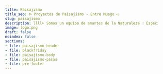 ```yaml
---
title: Paisajismo
title_seo: ᐅ Proyectos de Paisajismo - Entre Musgo ◁
slug: paisajismo
description: llll➤ Somos un equipo de amantes de la Naturaleza ☝ Especializadas en Diseño de Interiores con Proyectos de Paisajismo.
image: logo.png
draft: false
noindex: false
sections:
- file: paisajismo-header
- file: blackfriday
- file: paisajismo-body
- file: paisajismo-pasos
- file: pre-footer
---
```

